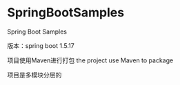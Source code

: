 # SpringBootSamples
Spring Boot Samples

版本：spring boot 1.5.17 

项目使用Maven进行打包
the project use Maven to package

项目是多模块分层的
